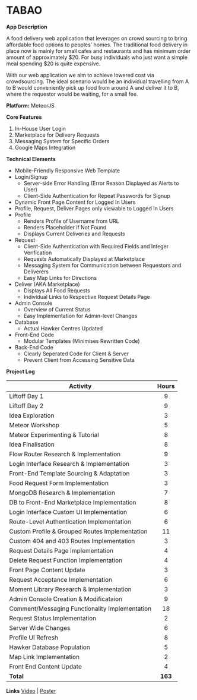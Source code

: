 # TABAO

**App Description**

A food delivery web application that leverages on crowd sourcing to bring affordable food options to peoples’ homes. The traditional food delivery in place now is mainly for small cafes and restaurants and has minimum order amount of approximately $20. For busy individuals who just want a simple meal spending $20 is quite expensive.

With our web application we aim to achieve lowered cost via crowdsourcing. The ideal scenario would be an individual travelling from A to B would conveniently pick up food from around A and deliver it to B, where the requestor would be waiting, for a small fee.

**Platform:** MeteorJS

**Core Features**

1. In-House User Login
2. Marketplace for Delivery Requests
3. Messaging System for Specific Orders
4. Google Maps Integration

**Technical Elements**

- Mobile-Friendly Responsive Web Template
- Login/Signup
	- Server-side Error Handling (Error Reason Displayed as Alerts to User)
	- Client-Side Authentication for Repeat Passwords for Signup
- Dynamic Front Page Content for Logged In Users
- Profile, Request, Deliver Pages only viewable to Logged In Users
- Profile
	- Renders Profile of Username from URL
	- Renders Placeholder if Not Found
	- Displays Current Deliveries and Requests
- Request
	- Client-Side Authentication with Required Fields and Integer Verification
	- Requests Automatically Displayed at Marketplace
	- Messaging System for Communication between Requestors and Deliverers
	- Easy Map Links for Directions
- Deliver (AKA Marketplace)
	- Displays All Food Requests
	- Individual Links to Respective Request Details Page
- Admin Console
	- Overview of Current Status
	- Easy Implementation for Admin-level Changes
- Database
	- Actual Hawker Centres Updated
- Front-End Code
	- Modular Templates (Minimises Rewritten Code)
- Back-End Code
	- Clearly Seperated Code for Client & Server
	- Prevent Client from Accessing Sensitive Data

**Project Log**

|**Activity**									|**Hours**	|
|-----------------------------------------------|:---------:|
|Liftoff Day 1									|9			|
|Liftoff Day 2									|9			|
|Idea Exploration								|3			|
|Meteor Workshop								|5			|
|Meteor Experimenting & Tutorial				|8			|
|Idea Finalisation								|8			|
|Flow Router Research & Implementation			|9			|
|Login Interface Research & Implementation		|3			|
|Front-End Template Sourcing & Adaptation		|3			|
|Food Request Form Implementation				|3			|
|MongoDB Research & Implementation				|7			|
|DB to Front-End Marketplace Implementation		|8			|
|Login Interface Custom UI Implementation		|6			|
|Route-Level Authentication Implementation		|6			|
|Custom Profile & Grouped Routes Implementation	|11			|
|Custom 404 and 403 Routes Implementation		|3			|
|Request Details Page Implementation			|4			|
|Delete Request Function Implementation			|4			|
|Front Page Content Update						|3			|
|Request Acceptance Implementation				|6			|
|Moment Library Research & Implementation		|3			|
|Admin Console Creation & Modificataion			|9			|
|Comment/Messaging Functionality Implementation	|18			|
|Request Status Implementation					|2			|
|Server Wide Changes							|6			|
|Profile UI Refresh								|8			|
|Hawker Database Population						|5			|
|Map Link Implementation						|2			|
|Front End Content Update						|4			|
|**Total**										|**163**	|

**Links**
[Video](http://tiny.cc/tabaovideo2) | [Poster](http://tiny.cc/tabaoposter3)